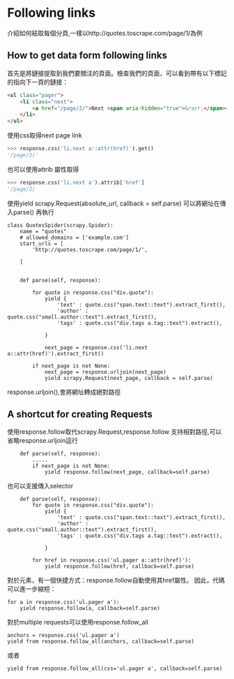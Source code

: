 # Following links
介紹如何結取每個分頁,一樣以http://quotes.toscrape.com/page/1/為例


## How to get data form following links
首先是將鏈接提取到我們要關注的頁面。檢查我們的頁面，可以看到帶有以下標記的指向下一頁的鏈接：

```html
<ul class="pager">
    <li class="next">
        <a href="/page/2/">Next <span aria-hidden="true">&rarr;</span></a>
    </li>
</ul>
```

使用css取得next page link
```python
>>> response.css('li.next a::attr(href)').get()
'/page/2/'
```

也可以使用attrib 屬性取得
```python
>>> response.css('li.next a').attrib['href']
'/page/2/
```



使用yield scrapy.Request(absolute_url, callback = self.parse)
可以將網址在傳入parse() 再執行



```
class QuotesSpider(scrapy.Spider):
    name = "quotes"
    # allowed_domains = ['example.com']
    start_urls = [
        'http://quotes.toscrape.com/page/1/',
        
    ]   


    def parse(self, response):   
        
        for quote in response.css("div.quote"):  
            yield {
                'text' : quote.css("span.text::text").extract_first(),
                'author' : quote.css("small.author::text").extract_first(),
                'tags' : quote.css("div.tags a.tag::text").extract(),
            
            }
            
            next_page = response.css('li.next a::attr(href)').extract_first()

        if next_page is not None:
            next_page = response.urljoin(next_page)
            yield scrapy.Request(next_page, callback = self.parse)
```

response.urljoin(),會將網址轉成絕對路徑　<br>


## A shortcut for creating Requests

使用response.follow取代scrapy.Request,response.follow 支持相對路徑,可以省略response.urljoin這行

```
    def parse(self, response):   
        .....
        if next_page is not None:
            yield response.follow(next_page, callback=self.parse)            
```
也可以支援傳入selector
```
    def parse(self, response):  
        for quote in response.css("div.quote"):  
            yield {
                'text' : quote.css("span.text::text").extract_first(),
                'author' : quote.css("small.author::text").extract_first(),
                'tags' : quote.css("div.tags a.tag::text").extract(),
            
            }  
        
        for href in response.css('ul.pager a::attr(href)'):
            yield response.follow(href, callback=self.parse)

```



對於<a>元素，有一個快捷方式：response.follow自動使用其href屬性。 因此，代碼可以進一步縮短：
```
for a in response.css('ul.pager a'):
    yield response.follow(a, callback=self.parse)
```

對於multiple requests可以使用response.follow_all

```
anchors = response.css('ul.pager a')
yield from response.follow_all(anchors, callback=self.parse)
```

或者
```
yield from response.follow_all(css='ul.pager a', callback=self.parse)
```


















